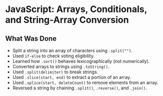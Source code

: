 # JavaScript: Arrays, Conditionals, and String-Array Conversion

## What Was Done

- Split a string into an array of characters using `.split("")`.
- Used `if-else` to check voting eligibility.
- Learned how `.sort()` behaves lexicographically (not numerically).
- Converted arrays to strings using `.toString()`.
- Used `.split(delimiter)` to break strings.
- Used `.slice(start, end)` to extract a portion of an array.
- Used `.splice(start, deleteCount)` to remove elements from an array.
- Reversed a string by chaining `.split()`, `.reverse()`, and `.join()`.